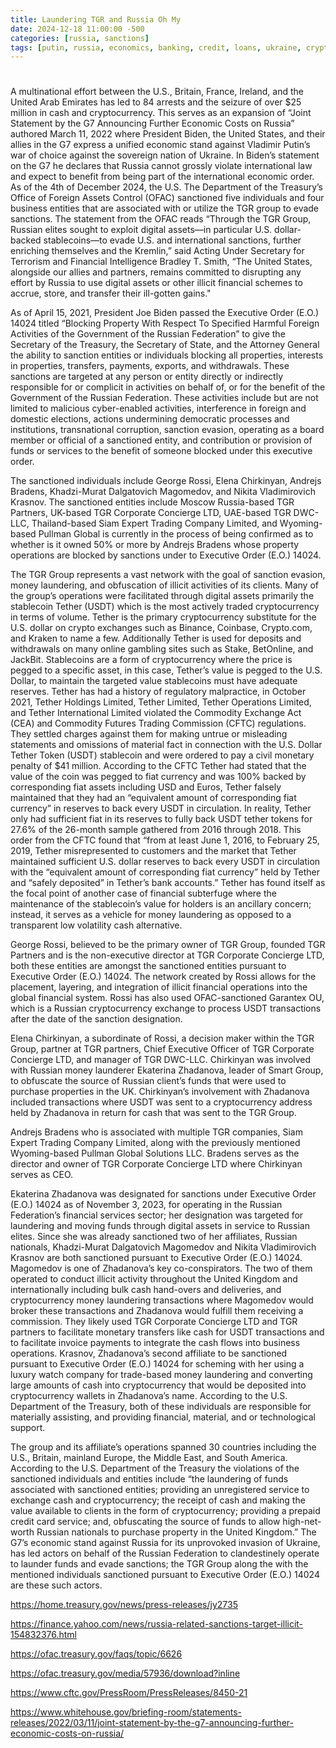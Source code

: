 ```yaml
---
title: Laundering TGR and Russia Oh My
date: 2024-12-18 11:00:00 -500
categories: [russia, sanctions]
tags: [putin, russia, economics, banking, credit, loans, ukraine, crypto, tether, usdt, tgr, biden, sanctions]
---
```


#

A multinational effort between the U.S., Britain, France, Ireland, and the United Arab Emirates has led to 84 arrests and the seizure of over $25 million in cash and cryptocurrency. This serves as an expansion of “Joint Statement by the G7 Announcing Further Economic Costs on Russia” authored March 11, 2022 where President Biden, the United States, and their allies in the G7 express a unified economic stand against Vladimir Putin’s war of choice against the sovereign nation of Ukraine. In Biden’s statement on the G7 he declares that Russia cannot grossly violate international law and expect to benefit from being part of the international economic order. As of the 4th of December 2024, the U.S. The Department of the Treasury’s Office of Foreign Assets Control (OFAC) sanctioned five individuals and four business entities that are associated with or utilize the TGR group to evade sanctions. The statement from the OFAC reads “Through the TGR Group, Russian elites sought to exploit digital assets—in particular U.S. dollar-backed stablecoins—to evade U.S. and international sanctions, further enriching themselves and the Kremlin,” said Acting Under Secretary for Terrorism and Financial Intelligence Bradley T. Smith, “The United States, alongside our allies and partners, remains committed to disrupting any effort by Russia to use digital assets or other illicit financial schemes to accrue, store, and transfer their ill-gotten gains."

As of April 15, 2021, President Joe Biden passed the Executive Order (E.O.) 14024 titled “Blocking Property With Respect To Specified Harmful Foreign Activities of the Government of the Russian Federation” to give the Secretary of the Treasury, the Secretary of State, and the Attorney General the ability to sanction entities or individuals blocking all properties, interests in properties, transfers, payments, exports, and withdrawals. These sanctions are targeted at any person or entity directly or indirectly responsible for or complicit in activities on behalf of, or for the benefit of the Government of the Russian Federation. These activities include but are not limited to malicious cyber-enabled activities, interference in foreign and domestic elections, actions undermining democratic processes and institutions, transnational corruption, sanction evasion, operating as a board member or official of a sanctioned entity, and contribution or provision of funds or services to the benefit of someone blocked under this executive order.

The sanctioned individuals include George Rossi, Elena Chirkinyan, Andrejs Bradens, Khadzi-Murat Dalgatovich Magomedov, and Nikita Vladimirovich Krasnov. The sanctioned entities include Moscow Russia-based TGR Partners, UK-based TGR Corporate Concierge LTD, UAE-based TGR DWC-LLC, Thailand-based Siam Expert Trading Company Limited, and Wyoming-based Pullman Global is currently in the process of being confirmed as to whether is it owned 50% or more by Andrejs Bradens whose property operations are blocked by sanctions under to Executive Order (E.O.) 14024. 

The TGR Group represents a vast network with the goal of sanction evasion, money laundering, and obfuscation of illicit activities of its clients. Many of the group’s operations were facilitated through digital assets primarily the stablecoin Tether (USDT) which is the most actively traded cryptocurrency in terms of volume. Tether is the primary cryptocurrency substitute for the U.S. dollar on crypto exchanges such as Binance, Coinbase, Crypto.com, and Kraken to name a few. Additionally Tether is used for deposits and withdrawals on many online gambling sites such as Stake, BetOnline, and JackBit. Stablecoins are a form of cryptocurrency where the price is pegged to a specific asset, in this case, Tether’s value is pegged to the U.S. Dollar, to maintain the targeted value stablecoins must have adequate reserves. Tether has had a history of regulatory malpractice, in October 2021, Tether Holdings Limited, Tether Limited, Tether Operations Limited, and Tether International Limited violated the Commodity Exchange Act (CEA) and Commodity Futures Trading Commission (CFTC) regulations. They settled charges against them for making untrue or misleading statements and omissions of material fact in connection with the U.S. Dollar Tether Token (USDT) stablecoin and were ordered to pay a civil monetary penalty of $41 million. According to the CFTC Tether had stated that the value of the coin was pegged to fiat currency and was 100% backed by corresponding fiat assets including USD and Euros, Tether falsely maintained that they had an “equivalent amount of corresponding fiat currency” in reserves to back every USDT in circulation. In reality, Tether only had sufficient fiat in its reserves to fully back USDT tether tokens for 27.6% of the 26-month sample gathered from 2016 through 2018. This order from the CFTC found that “from at least June 1, 2016, to February 25, 2019, Tether misrepresented to customers and the market that Tether maintained sufficient U.S. dollar reserves to back every USDT in circulation with the “equivalent amount of corresponding fiat currency” held by Tether and “safely deposited” in Tether’s bank accounts.” Tether has found itself as the focal point of another case of financial subterfuge where the maintenance of the stablecoin’s value for holders is an ancillary concern; instead, it serves as a vehicle for money laundering as opposed to a transparent low volatility cash alternative.

George Rossi, believed to be the primary owner of TGR Group, founded TGR Partners and is the non-executive director at TGR Corporate Concierge LTD, both these entities are amongst the sanctioned entities pursuant to Executive Order (E.O.) 14024. The network created by Rossi allows for the placement, layering, and integration of illicit financial operations into the global financial system. Rossi has also used OFAC-sanctioned Garantex OU, which is a Russian cryptocurrency exchange to process USDT transactions after the date of the sanction designation.

Elena Chirkinyan, a subordinate of Rossi, a decision maker within the TGR Group, partner at TGR partners, Chief Executive Officer of TGR Corporate Concierge LTD, and manager of TGR DWC-LLC. Chirkinyan was involved with Russian money launderer Ekaterina Zhadanova, leader of Smart Group, to obfuscate the source of Russian client’s funds that were used to purchase properties in the UK. Chirkinyan’s involvement with Zhadanova included transactions where USDT was sent to a cryptocurrency address held by Zhadanova in return for cash that was sent to the TGR Group.

Andrejs Bradens who is associated with multiple TGR companies, Siam Expert Trading Company Limited, along with the previously mentioned Wyoming-based Pullman Global Solutions LLC. Bradens serves as the director and owner of TGR Corporate Concierge LTD where Chirkinyan serves as CEO. 

Ekaterina Zhadanova was designated for sanctions under Executive Order (E.O.) 14024 as of November 3, 2023, for operating in the Russian Federation’s financial services sector; her designation was targeted for laundering and moving funds through digital assets in service to Russian elites. Since she was already sanctioned two of her affiliates, Russian nationals, Khadzi-Murat Dalgatovich Magomedov and Nikita Vladimirovich Krasnov are both sanctioned pursuant to Executive Order (E.O.) 14024. Magomedov is one of Zhadanova’s key co-conspirators. The two of them operated to conduct illicit activity throughout the United Kingdom and internationally including bulk cash hand-overs and deliveries, and cryptocurrency money laundering transactions where Magomedov would broker these transactions and Zhadanova would fulfill them receiving a commission. They likely used TGR Corporate Concierge LTD and TGR partners to facilitate monetary transfers like cash for USDT transactions and to facilitate invoice payments to integrate the cash flows into business operations. Krasnov, Zhadanova’s second affiliate to be sanctioned pursuant to Executive Order (E.O.) 14024 for scheming with her using a luxury watch company for trade-based money laundering and converting large amounts of cash into cryptocurrency that would be deposited into cryptocurrency wallets in Zhadanova’s name. According to the U.S. Department of the Treasury, both of these individuals are responsible for materially assisting, and providing financial, material, and or technological support.

The group and its affiliate’s operations spanned 30 countries including the U.S., Britain, mainland Europe, the Middle East, and South America. According to the U.S. Department of the Treasury the violations of the sanctioned individuals and entities include “the laundering of funds associated with sanctioned entities; providing an unregistered service to exchange cash and cryptocurrency; the receipt of cash and making the value available to clients in the form of cryptocurrency; providing a prepaid credit card service; and, obfuscating the source of funds to allow high-net-worth Russian nationals to purchase property in the United Kingdom.” The G7’s economic stand against Russia for its unprovoked invasion of Ukraine, has led actors on behalf of the Russian Federation to clandestinely operate to launder funds and evade sanctions; the TGR Group along the with the mentioned individuals sanctioned pursuant to Executive Order (E.O.) 14024 are these such actors.



https://home.treasury.gov/news/press-releases/jy2735

https://finance.yahoo.com/news/russia-related-sanctions-target-illicit-154832376.html 

https://ofac.treasury.gov/faqs/topic/6626 

https://ofac.treasury.gov/media/57936/download?inline 

https://www.cftc.gov/PressRoom/PressReleases/8450-21 

https://www.whitehouse.gov/briefing-room/statements-releases/2022/03/11/joint-statement-by-the-g7-announcing-further-economic-costs-on-russia/ 


